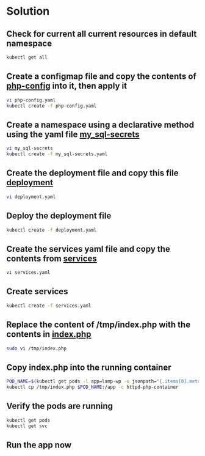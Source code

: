 # Solution

## Check for current all current resources in default namespace

```bash
kubectl get all
```


## Create a configmap file and copy the contents of [php-config](./php-config.yaml) into it, then apply it

```bash
vi php-config.yaml
kubectl create -f php-config.yaml
```

## Create a namespace using a declarative method using the yaml file [my_sql-secrets](./my_sql-secrets.yaml)

```bash
vi my_sql-secrets
kubectl create -f my_sql-secrets.yaml
```

## Create the deployment file and copy this file [deployment](./php-deployment.yaml)

```bash
vi deployment.yaml
```

## Deploy the deployment file

```bash
kubectl create -f deployment.yaml
```

## Create the services yaml file and copy the contents from [services](./services.yaml)

```bash
vi services.yaml
```

## Create services

```bash
kubectl create -f services.yaml
```

## Replace the content of /tmp/index.php with the contents in [index.php](./index.php)

```bash
sudo vi /tmp/index.php
```

## Copy index.php into the running container

```bash
POD_NAME=$(kubectl get pods -l app=lamp-wp -o jsonpath="{.items[0].metadata.name}")
kubectl cp /tmp/index.php $POD_NAME:/app -c httpd-php-container
```

## Verify the pods are running

```bash
kubectl get pods
kubectl get svc
```

## Run the app now
